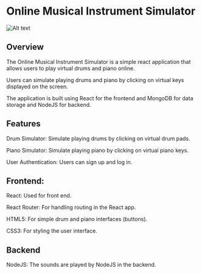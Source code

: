 # Online Musical Instrument Simulator

![Alt text](https://drive.google.com/file/d/1u0qOK-_L5mBESwtlnc-ThgWMTaVsHNQh/view?usp=drive_link)

## **Overview**
The Online Musical Instrument Simulator is a simple react application that allows users to play virtual drums and piano online. 

Users can simulate playing drums and piano by clicking on virtual keys displayed on the screen. 

The application is built using React for the frontend and MongoDB for data storage and NodeJS for backend.

## **Features**
Drum Simulator: Simulate playing drums by clicking on virtual drum pads.

Piano Simulator: Simulate playing piano by clicking on virtual piano keys.

User Authentication: Users can sign up and  log in.

## **Frontend:**
React: Used for front end.

React Router: For handling routing in the React app.

HTML5: For simple drum and piano interfaces (buttons).

CSS3: For styling the user interface.

## **Backend**

NodeJS: The sounds are played by NodeJS in the backend.
